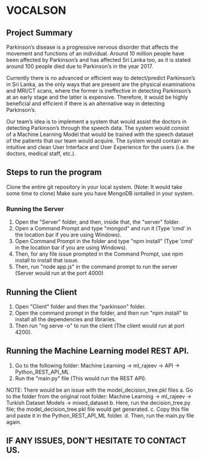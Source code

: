 # VOCALSON
## Project Summary
Parkinson’s disease is a progressive nervous disorder that affects the movement and functions of
an individual. Around 10 million people have been affected by Parkinson’s and has affected Sri
Lanka too, as it is stated around 100 people died due to Parkinson’s in the year 2017.

Currently there is no advanced or efficient way to detect/predict Parkinson’s in Sri Lanka, as the
only ways that are present are the physical examinations and MRI/CT scans, where the former is
ineffective in detecting Parkinson’s at an early stage and the latter is expensive. Therefore, it
would be highly beneficial and efficient if there is an alternative way in detecting Parkinson’s.

Our team’s idea is to implement a system that would assist the doctors in detecting Parkinson’s
through the speech data. The system would consist of a Machine Learning Model that would be
trained with the speech dataset of the patients that our team would acquire. The system would
contain an intuitive and clean User Interface and User Experience for the users (i.e. the doctors,
medical staff, etc.).

## Steps to run the program
Clone the entire git repository in your local system. (Note: It would take some time to clone)
Make sure you have MongoDB isntalled in your system.

### Running the Server
1. Open the "Server" folder, and then, inside that, the "server" folder.
2. Open a Command Prompt and type "mongod" and run it (Type 'cmd' in the location bar if you are using Windows).
3. Open Command Prompt in the folder and type "npm install" (Type 'cmd' in the location bar if you are using Windows).
4. Then, for any file issue prompted in the Command Prompt, use npm install <file> to install that issue.
5. Then, run "node app.js" in the command prompt to run the server (Server would run at the port 4000)

## Running the Client
1. Open "Client" folder and then the "parkinson" folder.
2. Open the command prompt in the folder, and then run "npm install" to install all the dependencies and libraries.
3. Then run "ng serve -o" to run the client (The client would run at port 4200).

## Running the Machine Learning model REST API.
1. Go to the following folder:
  Machine Learning -> ml_rajeev -> API -> Python_REST_API_ML
2. Run the "main.py" file (This would run the REST API).

NOTE: There would be an issue with the model_decision_tree.pkl files
  a. Go to the folder from the original root folder:
    Machine Learning -> ml_rajeev -> Turkish Dataset Models -> mixed_dataset
  b. Here, run the decision_tree.py file; the model_decision_tree.pkl file would get generated.
  c. Copy this file and paste it in the Python_REST_API_ML folder.
  d. Then, run the main.py file again.
  
## IF ANY ISSUES, DON'T HESITATE TO CONTACT US.
